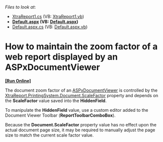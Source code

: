 <!-- default file list -->
*Files to look at*:

* [XtraReport1.cs](./CS/App_Code/XtraReport1.cs) (VB: [XtraReport1.vb](./VB/App_Code/XtraReport1.vb))
* **[Default.aspx](./CS/Default.aspx) (VB: [Default.aspx](./VB/Default.aspx))**
* [Default.aspx.cs](./CS/Default.aspx.cs) (VB: [Default.aspx.vb](./VB/Default.aspx.vb))
<!-- default file list end -->
# How to maintain the zoom factor of a web report displayed by an ASPxDocumentViewer
<!-- run online -->
**[[Run Online]](https://codecentral.devexpress.com/e1301/)**
<!-- run online end -->


<p>The document zoom factor of an <a href="http://documentation.devexpress.com/#XtraReports/CustomDocument5193"><u>ASPxDocumentViewer</u></a> is controlled by the <a href="http://documentation.devexpress.com/#CoreLibraries/DevExpressXtraPrintingDocument_ScaleFactortopic"><u>XtraReport.PrintingSystem.Document.ScaleFactor</u></a> property and depends on the <strong>ScaleFactor</strong> value saved into the <strong>HiddenField</strong>.</p><p>To manipulate the <strong>HiddenField</strong> value, use a custom editor added to the Document Viewer Toolbar (<strong>ReportToolbarComboBox</strong>).</p><p>Because the <strong>Document.ScaleFactor</strong> property value has no effect upon the actual document page size, it may be required to manually adjust the page size to match the current scale factor value.</p>

<br/>


